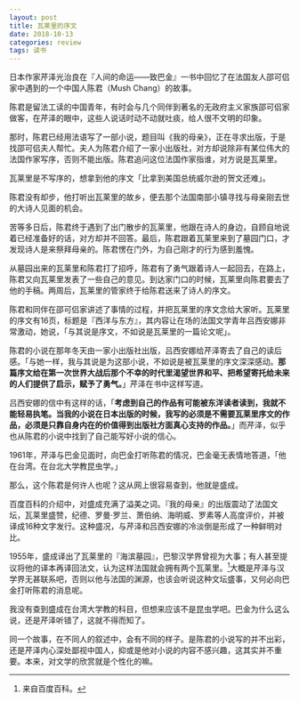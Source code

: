 ```yaml
---
layout: post
title: 瓦莱里的序文
date: 2018-10-13
categories: review
tags: 读书
---
```


日本作家芹泽光治良在『人间的命运——致巴金』一书中回忆了在法国友人邵可侣家中遇到的一个中国人陈君（Mush Chang）的故事。

陈君是留法工读的中国青年，有时会与几个同伴到著名的无政府主义家族邵可侣家做客，在芹泽的眼中，这些人说话时动不动就吐痰，给人很不文明的印象。

那时，陈君已经用法语写了一部小说，题目叫《我的母亲》，正在寻求出版，于是找邵可侣夫人帮忙。夫人为陈君介绍了一家小出版社，对方却说除非有某位伟大的法国作家写序，否则不能出版。陈君追问这位法国作家指谁，对方说是瓦莱里。

瓦莱里是不写序的，想拿到他的序文「比拿到美国总统威尔逊的贺文还难」。

陈君没有却步，他打听出瓦莱里的故乡，便去那个法国南部小镇寻找与母亲刚去世的大诗人见面的机会。

苦等多日后，陈君终于遇到了出门散步的瓦莱里，他跟在诗人的身边，自顾自地说着已经准备好的话，对方却并不回答。最后，陈君跟着瓦莱里来到了墓园门口，才发现诗人是来祭拜母亲的。陈君愣在门外，为自己刚才的行为感到羞愧。

从墓园出来的瓦莱里和陈君打了招呼，陈君有了勇气跟着诗人一起回去，在路上，陈君又向瓦莱里发表了一些自己的意见。到达家门口的时候，瓦莱里向陈君要去了他的手稿。两周后，瓦莱里的管家终于给陈君送来了诗人的序文。

陈君和同伴在邵可侣家讲述了事情的过程，并把瓦莱里的序文念给大家听。瓦莱里的序文有16页，标题是『西洋与东方』，其内容让在场的法国文学青年吕西安娜非常激动，她说，「与其说是序文，不如说是瓦莱里的一篇论文呢」。

陈君的小说在那年冬天由一家小出版社出版，吕西安娜给芹泽寄去了自己的读后感。「与她一样，我与其说是为这部小说，不如说是被瓦莱里的序文深深感动。**那篇序文给在第一次世界大战后那个不幸的时代里渴望世界和平、把希望寄托给未来的人们提供了启示，赋予了勇气。**」芹泽在书中这样写道。

吕西安娜的信中有这样的话，「**考虑到自己的作品有可能被东洋读者读到，我就不能轻易执笔。当我的小说在日本出版的时候，我写的必须是不需要瓦莱里序文的作品，必须是只靠自身内在的价值得到出版社方面真心支持的作品。**」而芹泽，似乎也从陈君的小说中找到了自己能写好小说的信心。

1961年，芹泽与巴金见面时，向巴金打听陈君的情况，巴金毫无表情地答道，「他在台湾。在台北大学教昆虫学。」

那么，这个陈君是何许人也呢？这从网上很容易查到，他就是盛成。

百度百科的介绍中，对盛成充满了溢美之词。『我的母亲』的出版震动了法国文坛，瓦莱里盛赞，纪德、罗曼·罗兰、萧伯纳、海明威、罗素等人高度评价，并被译成16种文字发行。这种盛况，与芹泽和吕西安娜的冷淡倒是形成了一种鲜明对比。

1955年，盛成译出了瓦莱里的『海滨墓园』，巴黎汉学界曾视为大事；有人甚至提议将他的译本再译回法文，认为这样法国就会拥有两个瓦莱里。[^1]大概是芹泽与汉学界无甚联系吧，否则以他与法国的渊源，也该会听说这种文坛盛事，又何必向巴金打听陈君的消息呢。

我没有查到盛成在台湾大学教的科目，但想来应该不是昆虫学吧。巴金为什么这么说，还是芹泽听错了，这就不得而知了。

同一个故事，在不同人的叙述中，会有不同的样子。是陈君的小说写的并不出彩，还是芹泽内心深处鄙视中国人，抑或是他对小说的内容不感兴趣，这其实并不重要。本来，对文学的欣赏就是个性化的嘛。


[^1]: 来自百度百科。

